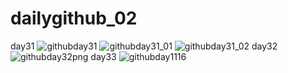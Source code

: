 # dailygithub_02
day31
![githubday31](https://user-images.githubusercontent.com/50454382/121912685-c083f400-cd6b-11eb-9d70-859f89082e74.png)
![githubday31_01](https://user-images.githubusercontent.com/50454382/121912696-c24db780-cd6b-11eb-9afe-7665d2adbe76.png)
![githubday31_02](https://user-images.githubusercontent.com/50454382/121912706-c4b01180-cd6b-11eb-96d3-4adca145af3a.png)
day32
![githubday32png](https://user-images.githubusercontent.com/50454382/122074347-1a4ff100-ce34-11eb-9d67-d0dc26c98b9c.png)
day33
![githubday1116](https://user-images.githubusercontent.com/50454382/122422172-e86f9380-cfc7-11eb-9d4b-2b2c490950c3.png)
